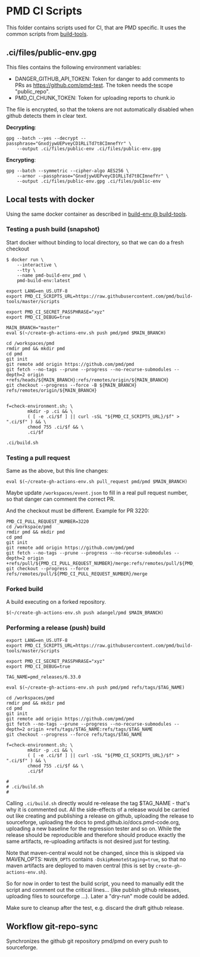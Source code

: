 # PMD CI Scripts

This folder contains scripts used for CI, that are PMD specific.
It uses the common scripts from [build-tools](https://github.com/pmd/build-tools).

## .ci/files/public-env.gpg

This files contains the following environment variables:

*   DANGER_GITHUB_API_TOKEN: Token for danger to add comments to PRs as <https://github.com/pmd-test>.
    The token needs the scope "public_repo".
*   PMD_CI_CHUNK_TOKEN: Token for uploading reports to chunk.io

The file is encrypted, so that the tokens are not automatically disabled when github detects them
in clear text.

**Decrypting**:

    gpg --batch --yes --decrypt --passphrase="GnxdjywUEPveyCD1RLiTd7t8CImnefYr" \
        --output .ci/files/public-env .ci/files/public-env.gpg

**Encrypting**:

    gpg --batch --symmetric --cipher-algo AES256 \
        --armor --passphrase="GnxdjywUEPveyCD1RLiTd7t8CImnefYr" \
        --output .ci/files/public-env.gpg .ci/files/public-env

## Local tests with docker

Using the same docker container as described in [build-env @ build-tools](https://github.com/pmd/build-tools).

### Testing a push build (snapshot)

Start docker without binding to local directory, so that we can do a fresh checkout

    $ docker run \
        --interactive \
        --tty \
        --name pmd-build-env_pmd \
        pmd-build-env:latest


```
export LANG=en_US.UTF-8
export PMD_CI_SCRIPTS_URL=https://raw.githubusercontent.com/pmd/build-tools/master/scripts

export PMD_CI_SECRET_PASSPHRASE="xyz"
export PMD_CI_DEBUG=true

MAIN_BRANCH="master"
eval $(~/create-gh-actions-env.sh push pmd/pmd $MAIN_BRANCH)

cd /workspaces/pmd
rmdir pmd && mkdir pmd
cd pmd
git init
git remote add origin https://github.com/pmd/pmd
git fetch --no-tags --prune --progress --no-recurse-submodules --depth=2 origin +refs/heads/${MAIN_BRANCH}:refs/remotes/origin/${MAIN_BRANCH}
git checkout --progress --force -B ${MAIN_BRANCH} refs/remotes/origin/${MAIN_BRANCH}


f=check-environment.sh; \
        mkdir -p .ci && \
        ( [ -e .ci/$f ] || curl -sSL "${PMD_CI_SCRIPTS_URL}/$f" > ".ci/$f" ) && \
        chmod 755 .ci/$f && \
        .ci/$f

.ci/build.sh
```

### Testing a pull request

Same as the above, but this line changes:

```
eval $(~/create-gh-actions-env.sh pull_request pmd/pmd $MAIN_BRANCH)
```

Maybe update `/workspaces/event.json` to fill in a real pull request number, so that
danger can comment the correct PR.

And the checkout must be different. Example for PR 3220:

```
PMD_CI_PULL_REQUEST_NUMBER=3220
cd /workspace/pmd
rmdir pmd && mkdir pmd
cd pmd
git init
git remote add origin https://github.com/pmd/pmd
git fetch --no-tags --prune --progress --no-recurse-submodules --depth=2 origin +refs/pull/${PMD_CI_PULL_REQUEST_NUMBER}/merge:refs/remotes/pull/${PMD_CI_PULL_REQUEST_NUMBER}/merge
git checkout --progress --force refs/remotes/pull/${PMD_CI_PULL_REQUEST_NUMBER}/merge
```

### Forked build

A build executing on a forked repository.

```
$(~/create-gh-actions-env.sh push adangel/pmd $MAIN_BRANCH)
```


### Performing a release (push) build

```
export LANG=en_US.UTF-8
export PMD_CI_SCRIPTS_URL=https://raw.githubusercontent.com/pmd/build-tools/master/scripts

export PMD_CI_SECRET_PASSPHRASE="xyz"
export PMD_CI_DEBUG=true

TAG_NAME=pmd_releases/6.33.0

eval $(~/create-gh-actions-env.sh push pmd/pmd refs/tags/$TAG_NAME)

cd /workspaces/pmd
rmdir pmd && mkdir pmd
cd pmd
git init
git remote add origin https://github.com/pmd/pmd
git fetch --no-tags --prune --progress --no-recurse-submodules --depth=2 origin +refs/tags/$TAG_NAME:refs/tags/$TAG_NAME
git checkout --progress --force refs/tags/$TAG_NAME

f=check-environment.sh; \
        mkdir -p .ci && \
        ( [ -e .ci/$f ] || curl -sSL "${PMD_CI_SCRIPTS_URL}/$f" > ".ci/$f" ) && \
        chmod 755 .ci/$f && \
        .ci/$f

#
# .ci/build.sh
#
```

Calling `.ci/build.sh` directly would re-release the tag $TAG_NAME - that's why it is commented out.
All the side-effects of a release would be carried out like creating and publishing a release on github,
uploading the release to sourceforge, uploading the docs to pmd.github.io/docs.pmd-code.org, uploading a
new baseline for the regression tester and so on. While the release should be reproducible and therefore should
produce exactly the same artifacts, re-uploading artifacts is not desired just for testing.

Note that maven-central would not be changed, since this is skipped via MAVEN_OPTS:
`MAVEN_OPTS` contains `-DskipRemoteStaging=true`, so that no maven artifacts are deployed
to maven central (this is set by `create-gh-actions-env.sh`).

So for now in order to test the build script, you need to manually edit the script and comment out the
critical lines... (like publish github releases, uploading files to sourceforge ...). Later a
"dry-run" mode could be added.

Make sure to cleanup after the test, e.g. discard the draft github release.

## Workflow git-repo-sync

Synchronizes the github git repository pmd/pmd on every push to sourceforge.
